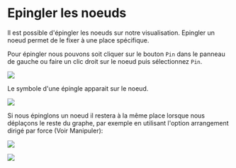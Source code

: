 # Epingler les noeuds

Il est possible d'épingler les noeuds sur notre visualisation. Epingler un noeud permet de le fixer à une place spécifique.

Pour épingler nous pouvons soit cliquer sur le bouton ```Pin``` dans le panneau de gauche ou faire un clic droit sur le noeud puis sélectionnez ```Pin```.

![](https://github.com/Linkurious/linkurious-enterprise-manual/raw/master/en/manage/to_pin.png)

Le symbole d'une épingle apparait sur le noeud. 

![](https://github.com/Linkurious/linkurious-enterprise-manual/raw/master/en/manage/Pinned.png)

Si nous épinglons un noeud il restera à la même place lorsque nous déplaçons le reste du graphe, par exemple en utilisant l'option arrangement dirigé par force (Voir Manipuler):


![](https://github.com/Linkurious/linkurious-enterprise-manual/raw/master/en/manage/LayutPin.png)

![](https://github.com/Linkurious/linkurious-enterprise-manual/raw/master/en/manage/LayoutPin2.png)
